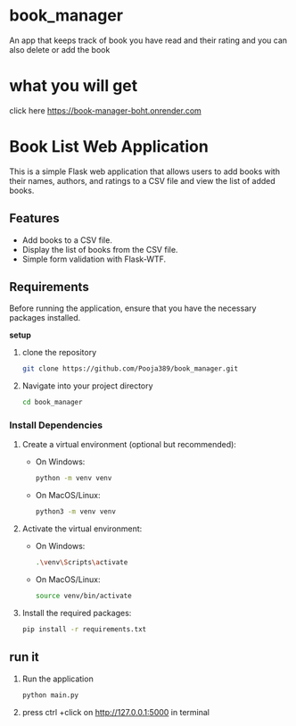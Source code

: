 # book_manager
An app that keeps track of book you have read and their rating and you can also delete or add the book
# what you will get
click here https://book-manager-boht.onrender.com
# Book List Web Application
This is a simple Flask web application that allows users to add books with their names, authors, and ratings to a CSV file and view the list of added books.

## Features
- Add books to a CSV file.
- Display the list of books from the CSV file.
- Simple form validation with Flask-WTF.

## Requirements

Before running the application, ensure that you have the necessary packages installed.

**setup**   
1. clone the repository
   ```bash
   git clone https://github.com/Pooja389/book_manager.git
   ```
2. Navigate into your project directory
   ```bash
   cd book_manager
   ```
### Install Dependencies

1. Create a virtual environment (optional but recommended):
   - On Windows:
     ```bash
     python -m venv venv
     ```
   - On MacOS/Linux:
     ```bash
     python3 -m venv venv
     ```

2. Activate the virtual environment:
   - On Windows:
     ```bash
     .\venv\Scripts\activate
     ```
   - On MacOS/Linux:
     ```bash
     source venv/bin/activate
     ```

3. Install the required packages:
   ```bash
   pip install -r requirements.txt
   ```
## run it
1. Run the application
   ```bash
   python main.py
   ```  
2. press ctrl +click on http://127.0.0.1:5000 in terminal
